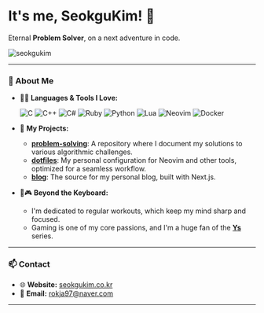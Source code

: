 # It's me, SeokguKim! 👋

Eternal **Problem Solver**, on a next adventure in code.

![seokgukim](https://sd.seokgukim.co.kr/obsidian/share/Symbol_SeokguKim_wb.png)

---

### 🚀 About Me

- 👨‍💻 **Languages & Tools I Love:**
  <p>
    <img src="https://img.shields.io/badge/C-A8B9CC?style=for-the-badge&logo=c&logoColor=white" alt="C"/>
    <img src="https://img.shields.io/badge/C%2B%2B-00599C?style=for-the-badge&logo=cplusplus&logoColor=white" alt="C++"/>
    <img src="https://img.shields.io/badge/C%23-239120?style=for-the-badge&logo=c-sharp&logoColor=white" alt="C#"/>
    <img src="https://img.shields.io/badge/Ruby-CC342D?style=for-the-badge&logo=ruby&logoColor=white" alt="Ruby"/>
    <img src="https://img.shields.io/badge/Python-3776AB?style=for-the-badge&logo=python&logoColor=white" alt="Python"/>
    <img src="https://img.shields.io/badge/Lua-2C2D72?style=for-the-badge&logo=lua&logoColor=white" alt="Lua"/>
    <img src="https://img.shields.io/badge/Neovim-57A143?style=for-the-badge&logo=neovim&logoColor=white" alt="Neovim"/>
    <img src="https://img.shields.io/badge/Docker-2496ED?style=for-the-badge&logo=docker&logoColor=white" alt="Docker"/>
  </p>

- 🌟 **My Projects:**
  - [**problem-solving**](https://github.com/seokgukim/problem-solving): A repository where I document my solutions to various algorithmic challenges.
  - [**dotfiles**](https://github.com/seokgukim/dotfiles): My personal configuration for Neovim and other tools, optimized for a seamless workflow.
  - [**blog**](https://github.com/seokgukim/blog): The source for my personal blog, built with Next.js.

- 💪🎮 **Beyond the Keyboard:**
  - I'm dedicated to regular workouts, which keep my mind sharp and focused.
  - Gaming is one of my core passions, and I'm a huge fan of the [**Ys**](https://www.falcom.co.jp/ys) series.

---

### 📫 Contact

- 🌐 **Website:** [seokgukim.co.kr](https://seokgukim.co.kr)
- 📧 **Email:** <rokja97@naver.com>

---
